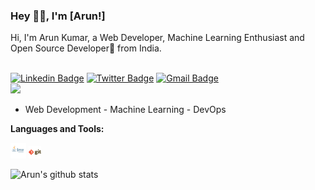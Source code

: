 
### Hey 👋🏽, I'm [Arun!]
<!-- <br/>

<a href="https://twitter.com/Arun01_kumar">
  <img align="left" alt="Arun kumar | Twitter" width="22px" src="https://cdn.jsdelivr.net/npm/simple-icons@v3/icons/twitter.svg" />
</a>
<a href="www.linkedin.com/in/arun-kumar-36228a202">
  <img align="left" alt="Arun's LinkdeIN" width="22px" src="https://cdn.jsdelivr.net/npm/simple-icons@v3/icons/linkedin.svg" />
</a>
--> 


Hi, I'm Arun Kumar, a Web Developer, Machine Learning Enthusiast and Open Source Developer🚀 from India.<br><br>

[![Linkedin Badge](https://img.shields.io/badge/-ArunKumar-blue?style=social&logo=Linkedin&logoColor=blue&link=https://www.linkedin.com/in/arun-kumar-36228a202)](https://www.linkedin.com/in/arun-kumar-36228a202)
[![Twitter Badge](http://img.shields.io/badge/-@Arunkumar-1ca0f1?style=social&logo=twitter&logoColor=blue&link=https://twitter.com/Arun01_kumar)](https://twitter.com/Arun01_kumar) 
[![Gmail Badge](https://img.shields.io/badge/-GMail-c14438?style=social&logo=Gmail&logoColor=red&link=mailto:arun02580@gmail.com)](mailto:arun02580@gmail.com)
<br />
![](https://visitor-badge.glitch.me/badge?page_id=Arun9650.Arun9650)  <br> 

- Web Development - Machine Learning - DevOps

**Languages and Tools:**

<code><img height="25" src="https://raw.githubusercontent.com/github/explore/80688e429a7d4ef2fca1e82350fe8e3517d3494d/topics/java/java.png"></code>
<code><img height="20" src="https://raw.githubusercontent.com/github/explore/80688e429a7d4ef2fca1e82350fe8e3517d3494d/topics/git/git.png"></code>

![Arun's github stats](https://github-readme-stats.vercel.app/api?username=Arun9650&show_icons=true&hide_border=true)

